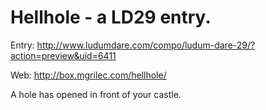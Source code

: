 Hellhole - a LD29 entry. 
====
Entry: http://www.ludumdare.com/compo/ludum-dare-29/?action=preview&uid=6411

Web: http://box.mgrilec.com/hellhole/

A hole has opened in front of your castle.


